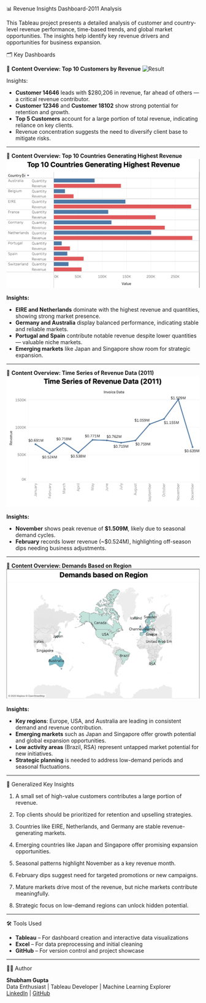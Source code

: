 📊 Revenue Insights Dashboard-2011 Analysis

This Tableau project presents a detailed analysis of customer and country-level revenue performance, time-based trends, and global market opportunities. The insights help identify key revenue drivers and opportunities for business expansion.

🗂️ Key Dashboards

📌 **Content Overview: Top 10 Customers by Revenue**
![Result]((https://github.com/Shubham-Gupta7/Revenue-Insights-Dashboard-2011-Analysis/blob/main/Results/Top_10_Customers_By_Revenue.jpg))

Insights:
- **Customer 14646** leads with $280,206 in revenue, far ahead of others — a critical revenue contributor.
- **Customer 12346** and **Customer 18102** show strong potential for retention and growth.
- **Top 5 Customers** account for a large portion of total revenue, indicating reliance on key clients.
- Revenue concentration suggests the need to diversify client base to mitigate risks.

---

📌 **Content Overview: Top 10 Countries Generating Highest Revenue**
![Result](https://github.com/Shubham-Gupta7/Revenue-Insights-Dashboard-2011-Analysis/blob/main/Results/Top_10_Countries.jpg)

**Insights:**
- **EIRE and Netherlands** dominate with the highest revenue and quantities, showing strong market presence.
- **Germany and Australia** display balanced performance, indicating stable and reliable markets.
- **Portugal and Spain** contribute notable revenue despite lower quantities — valuable niche markets.
- **Emerging markets** like Japan and Singapore show room for strategic expansion.

---

📌 **Content Overview: Time Series of Revenue Data (2011)**
![Result](https://github.com/Shubham-Gupta7/Revenue-Insights-Dashboard-2011-Analysis/blob/main/Results/Time_Series_of_Revenue_Data(2011).jpg)

**Insights:**
- **November** shows peak revenue of **$1.509M**, likely due to seasonal demand cycles.
- **February** records lower revenue (~$0.524M), highlighting off-season dips needing business adjustments.

---

📌 **Content Overview: Demands Based on Region**
![Result](https://github.com/Shubham-Gupta7/Revenue-Insights-Dashboard-2011-Analysis/blob/main/Results/Demands_Based_On_Region.jpg)

**Insights:**
- **Key regions**: Europe, USA, and Australia are leading in consistent demand and revenue contribution.
- **Emerging markets** such as Japan and Singapore offer growth potential and global expansion opportunities.
- **Low activity areas** (Brazil, RSA) represent untapped market potential for new initiatives.
- **Strategic planning** is needed to address low-demand periods and seasonal fluctuations.

---

🧠 Generalized Key Insights

1. A small set of high-value customers contributes a large portion of revenue.
2. Top clients should be prioritized for retention and upselling strategies.

3. Countries like EIRE, Netherlands, and Germany are stable revenue-generating markets.
4. Emerging countries like Japan and Singapore offer promising expansion opportunities.

5. Seasonal patterns highlight November as a key revenue month.
6. February dips suggest need for targeted promotions or new campaigns.

7. Mature markets drive most of the revenue, but niche markets contribute meaningfully.
8. Strategic focus on low-demand regions can unlock hidden potential.

---

🛠️ Tools Used

- **Tableau** – For dashboard creation and interactive data visualizations  
- **Excel** – For data preprocessing and initial cleaning  
- **GitHub** – For version control and project showcase

---

👨‍💻 Author

**Shubham Gupta**  
Data Enthusiast | Tableau Developer | Machine Learning Explorer  
[LinkedIn](www.linkedin.com/in/shubham-gupta777) | [GitHub](https://github.com/Shubham-Gupta7)

